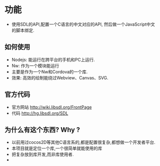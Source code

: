 # 功能

 * 使用SDL的API,配置一个C语言的中文对应的API, 然后做一个JavaScript中文的脚本绑定.

## 如何使用

 * Nodejs: 能运行在跨平台的手机和PC上运行.
 * Nw: 作为一个模块能运行
 * 主要是作为一个Nw和Cordova的一个库. 
 * 效果: 高效的绘制能绕过Webview、Canvas、SVG.
 

## 官方代码

* 官方网站 <http://wiki.libsdl.org/FrontPage>
* 代码 <http://hg.libsdl.org/SDL>

## 为什么有这个东西? Why ?

 * 以前用过cocos2D等其他C语言系的,都是配置很复杂,都想做一个开发者平台.
 * 本项目就是定位一个库,一个很简单就能使用的库
 * 把复杂放到库开发,而非库使用者.
 * 
 
